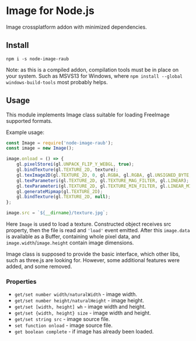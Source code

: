 # Image for Node.js

Image crossplatform addon with minimized dependencies.


## Install

```
npm i -s node-image-raub
```

Note: as this is a compiled addon, compilation tools must be in place on your system.
Such as MSVS13 for Windows, where `npm install --global windows-build-tools` most probably helps.


## Usage

This module implements Image class suitable for loading FreeImage supported formats.

Example usage:

```js
const Image = require('node-image-raub');
const image = new Image();

image.onload = () => {
	gl.pixelStorei(gl.UNPACK_FLIP_Y_WEBGL, true);
	gl.bindTexture(gl.TEXTURE_2D, texture);
	gl.texImage2D(gl.TEXTURE_2D, 0, gl.RGBA, gl.RGBA, gl.UNSIGNED_BYTE, image);
	gl.texParameteri(gl.TEXTURE_2D, gl.TEXTURE_MAG_FILTER, gl.LINEAR);
	gl.texParameteri(gl.TEXTURE_2D, gl.TEXTURE_MIN_FILTER, gl.LINEAR_MIPMAP_NEAREST);
	gl.generateMipmap(gl.TEXTURE_2D);
	gl.bindTexture(gl.TEXTURE_2D, null);
};

image.src = `${__dirname}/texture.jpg`;
```

Here `Image` is used to load a texture. Constructed object receives src property,
then the file is read and `'load'` event emitted. After this `image.data` is
available as a Buffer, containing whole pixel data, and `image.width`/`image.height`
contain image dimensions.

Image class is supposed to provide the basic interface, which other libs, such as
three.js are looking for. However, some additional features were added, and some removed.


### Properties

* `get/set number width/naturalWidth` - image width.
* `get/set number height/naturalHeight` - image height.
* `get/set [width, height] wh` - image width and height.
* `get/set {width, height} size` - image width and height.
* `get/set string src` - image source file.
* `set function onload` - image source file.
* `get boolean complete` - if image has already been loaded.
